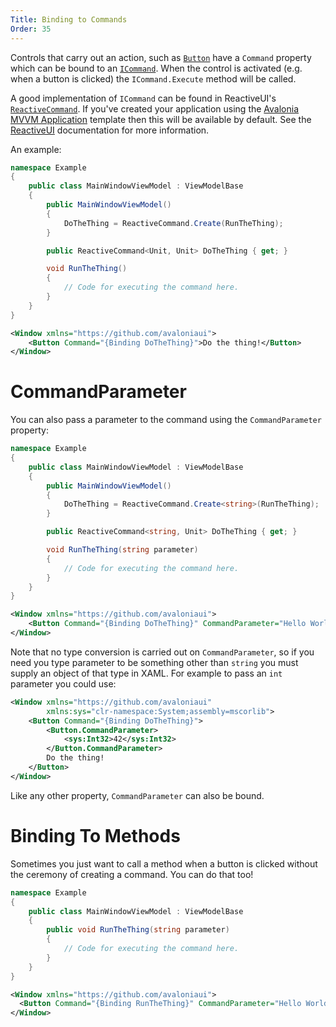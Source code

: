 ```yaml
---
Title: Binding to Commands
Order: 35
---
```

Controls that carry out an action, such as [`Button`](/api/Avalonia.Controls/Button/D29AE9A9) have
a `Command` property which can be bound to an 
[`ICommand`](https://docs.microsoft.com/en-gb/dotnet/api/system.windows.input.icommand?view=netstandard-2.0).
When the control is activated (e.g. when a button is clicked) the `ICommand.Execute` method will
be called.

A good implementation of `ICommand` can be found in ReactiveUI's 
[`ReactiveCommand`](https://reactiveui.net/docs/handbook/commands/). If you've created your application
using the [Avalonia MVVM Application](/docs/quickstart/create-new-project) template then this will
be available by default. See the [ReactiveUI](https://reactiveui.net/docs/handbook/commands/)
documentation for more information.

An example:

```csharp
namespace Example
{
    public class MainWindowViewModel : ViewModelBase
    {
        public MainWindowViewModel()
        {
            DoTheThing = ReactiveCommand.Create(RunTheThing);
        }

        public ReactiveCommand<Unit, Unit> DoTheThing { get; }

        void RunTheThing()
        {
            // Code for executing the command here.
        }
    }
}
```

```xml
<Window xmlns="https://github.com/avaloniaui">
    <Button Command="{Binding DoTheThing}">Do the thing!</Button>
</Window>
```

# CommandParameter

You can also pass a parameter to the command using the `CommandParameter` property:

```csharp
namespace Example
{
    public class MainWindowViewModel : ViewModelBase
    {
        public MainWindowViewModel()
        {
            DoTheThing = ReactiveCommand.Create<string>(RunTheThing);
        }

        public ReactiveCommand<string, Unit> DoTheThing { get; }

        void RunTheThing(string parameter)
        {
            // Code for executing the command here.
        }
    }
}
```

```xml
<Window xmlns="https://github.com/avaloniaui">
    <Button Command="{Binding DoTheThing}" CommandParameter="Hello World">Do the thing!</Button>
</Window>
```

Note that no type conversion is carried out on `CommandParameter`, so if you need you type
parameter to be something other than `string` you must supply an object of that type in XAML.
For example to pass an `int` parameter you could use:

```xml
<Window xmlns="https://github.com/avaloniaui"
        xmlns:sys="clr-namespace:System;assembly=mscorlib">
    <Button Command="{Binding DoTheThing}">
        <Button.CommandParameter>
            <sys:Int32>42</sys:Int32>
        </Button.CommandParameter>
        Do the thing!
    </Button>
</Window>
```

Like any other property, `CommandParameter` can also be bound.

# Binding To Methods

Sometimes you just want to call a method when a button is clicked without the ceremony of creating
a command. You can do that too!

```csharp
namespace Example
{
    public class MainWindowViewModel : ViewModelBase
    {
        public void RunTheThing(string parameter)
        {
            // Code for executing the command here.
        }
    }
}
```

```xml
<Window xmlns="https://github.com/avaloniaui">
  <Button Command="{Binding RunTheThing}" CommandParameter="Hello World">Do the thing!</Button>
</Window>
```
